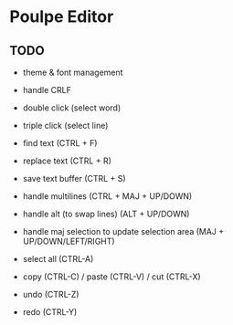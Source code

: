 # Poulpe Editor

## TODO

+ theme & font management

+ handle CRLF

+ double click (select word)
+ triple click (select line)
+ find text (CTRL + F)
+ replace text (CTRL + R)
+ save text buffer (CTRL + S)
+ handle multilines (CTRL + MAJ + UP/DOWN)
+ handle alt (to swap lines) (ALT + UP/DOWN)
+ handle maj selection to update selection area (MAJ + UP/DOWN/LEFT/RIGHT)
+ select all (CTRL-A)

+ copy (CTRL-C) / paste (CTRL-V) / cut (CTRL-X)
+ undo (CTRL-Z)
+ redo (CTRL-Y)